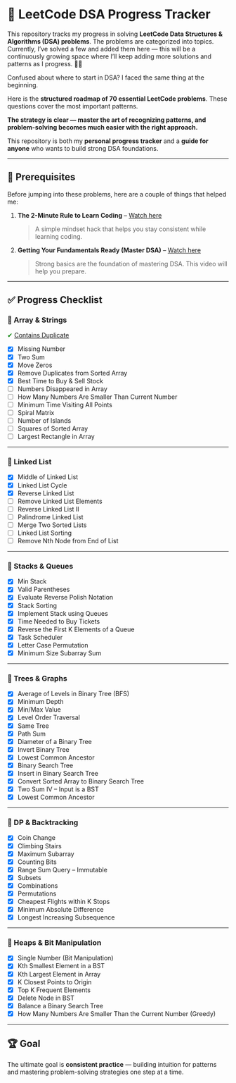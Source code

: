 # 🚀 LeetCode DSA Progress Tracker  

This repository tracks my progress in solving **LeetCode Data Structures & Algorithms (DSA) problems**. The problems are categorized into topics. Currently, I’ve solved a few and added them here — this will be a continuously growing space where I’ll keep adding more solutions and patterns as I progress. 📂✨  

Confused about where to start in DSA? I faced the same thing at the beginning.  

Here is the **structured roadmap of 70 essential LeetCode problems**. These questions cover the most important patterns.  

**The strategy is clear — master the art of recognizing patterns, and problem-solving becomes much easier with the right approach.**  

This repository is both my **personal progress tracker** and a **guide for anyone** who wants to build strong DSA foundations.  

---

## 📌 Prerequisites  

Before jumping into these problems, here are a couple of things that helped me:  

1. **The 2-Minute Rule to Learn Coding** – [Watch here](https://www.youtube.com/watch?v=25RdTDN2Trg&list=WL&index=2)  
   > A simple mindset hack that helps you stay consistent while learning coding.  

2. **Getting Your Fundamentals Ready (Master DSA)** – [Watch here](https://youtu.be/J0OvDNmAWNw?si=Cu7d7sVhgH3rm5QD)  
   > Strong basics are the foundation of mastering DSA. This video will help you prepare.  

---

## ✅ Progress Checklist  

### 🔹 Array & Strings
<span style="color:green">✔</span> [Contains Duplicate](./217-contains-duplicate)
- [x] Missing Number  
- [x] Two Sum
- [X] Move Zeros
- [x] Remove Duplicates from Sorted Array
- [x] Best Time to Buy & Sell Stock 
- [ ] Numbers Disappeared in Array
- [ ] How Many Numbers Are Smaller Than Current Number  
- [ ] Minimum Time Visiting All Points  
- [ ] Spiral Matrix  
- [ ] Number of Islands   
- [ ] Squares of Sorted Array  
- [ ] Largest Rectangle in Array 

---

### 🔹 Linked List
- [x] Middle of Linked List  
- [x] Linked List Cycle  
- [x] Reverse Linked List  
- [ ] Remove Linked List Elements  
- [ ] Reverse Linked List II  
- [ ] Palindrome Linked List  
- [ ] Merge Two Sorted Lists  
- [ ] Linked List Sorting  
- [ ] Remove Nth Node from End of List  

---

### 🔹 Stacks & Queues
- [x] Min Stack  
- [x] Valid Parentheses  
- [x] Evaluate Reverse Polish Notation  
- [x] Stack Sorting  
- [x] Implement Stack using Queues  
- [x] Time Needed to Buy Tickets  
- [x] Reverse the First K Elements of a Queue  
- [x] Task Scheduler  
- [x] Letter Case Permutation  
- [x] Minimum Size Subarray Sum  

---

### 🔹 Trees & Graphs
- [x] Average of Levels in Binary Tree (BFS)  
- [x] Minimum Depth  
- [x] Min/Max Value  
- [x] Level Order Traversal  
- [x] Same Tree  
- [x] Path Sum  
- [x] Diameter of a Binary Tree  
- [x] Invert Binary Tree  
- [x] Lowest Common Ancestor  
- [x] Binary Search Tree  
- [x] Insert in Binary Search Tree  
- [x] Convert Sorted Array to Binary Search Tree  
- [x] Two Sum IV – Input is a BST  
- [x] Lowest Common Ancestor  

---

### 🔹 DP & Backtracking
- [x] Coin Change  
- [x] Climbing Stairs  
- [x] Maximum Subarray  
- [x] Counting Bits  
- [x] Range Sum Query – Immutable  
- [x] Subsets  
- [x] Combinations  
- [x] Permutations  
- [x] Cheapest Flights within K Stops  
- [x] Minimum Absolute Difference  
- [x] Longest Increasing Subsequence  

---

### 🔹 Heaps & Bit Manipulation
- [x] Single Number (Bit Manipulation)  
- [x] Kth Smallest Element in a BST  
- [x] Kth Largest Element in Array  
- [x] K Closest Points to Origin  
- [x] Top K Frequent Elements  
- [x] Delete Node in BST  
- [x] Balance a Binary Search Tree  
- [x] How Many Numbers Are Smaller Than the Current Number (Greedy)  

---

## 🏆 Goal
The ultimate goal is **consistent practice** — building intuition for patterns and mastering problem-solving strategies one step at a time.  

